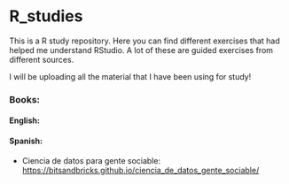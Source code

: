 # R_studies
This is a R study repository. Here you can find different exercises that had helped me understand RStudio. A lot of these are guided exercises from different sources.

I will be uploading all the material that I have been using for study!

### Books:
#### English:
#### Spanish:
- Ciencia de datos para gente sociable: https://bitsandbricks.github.io/ciencia_de_datos_gente_sociable/
